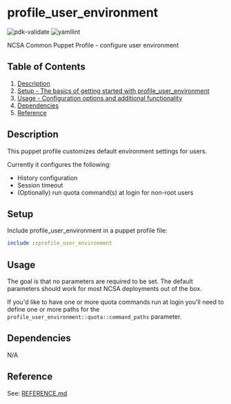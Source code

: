 # profile_user_environment

![pdk-validate](https://github.com/ncsa/puppet-profile_user_environment/workflows/pdk-validate/badge.svg)
![yamllint](https://github.com/ncsa/puppet-profile_user_environment/workflows/yamllint/badge.svg)

NCSA Common Puppet Profile - configure user environment

## Table of Contents

1. [Description](#description)
1. [Setup - The basics of getting started with profile_user_environment](#setup)
1. [Usage - Configuration options and additional functionality](#usage)
1. [Dependencies](#dependencies)
1. [Reference](#reference)


## Description

This puppet profile customizes default environment settings for users.

Currently it configures the following:
- History configuration
- Session timeout
- (Optionally) run quota command(s) at login for non-root users

## Setup

Include profile_user_environment in a puppet profile file:
```ruby
include ::profile_user_environment
```

## Usage

The goal is that no parameters are required to be set. The default parameters should work for most NCSA deployments out of the box.

If you'd like to have one or more quota commands run at login you'll need to define one or more paths for the `profile_user_environment::quota::command_paths` parameter.


## Dependencies

N/A


## Reference

See: [REFERENCE.md](REFERENCE.md)
